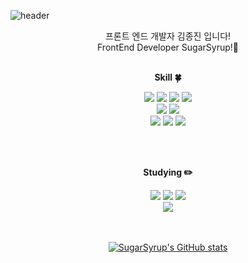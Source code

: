 
<!--
**yoon828/yoon828** is a ✨ _special_ ✨ repository because its `README.md` (this file) appears on your GitHub profile.
 
Here are some ideas to get you  started:

- 🔭 I’m currently working on ...
- 🌱 I’m currently learning ...
- 👯 I’m looking to collaborate on ...
- 🤔 I’m looking for help with ...
- 💬 Ask me about ...
- 📫 How to reach me: ...
-->
<!-- 헤더 -->
![header](https://capsule-render.vercel.app/api?type=waving&color=#E3ACF9&height=200&section=header&text=Hello&desc=I'm%20SugarSyrup&fontSize=60&rotate=14&fontAlignY=25&fontAlign=75&descAlignY=43&descAlign=80&&animation=twinkling)

<div align=center>
<!--소개-->
 
프론트 엔드 개발자 김종진 입니다!
<br/>
FrontEnd Developer SugarSyrup!🦋
<br/><br/>
 
 
 <!--기술스택-->
  <strong> Skill :four_leaf_clover: </strong>

  <!--프론트-->
  <img src="https://img.shields.io/badge/React-61DAFB?style=flat&logo=React&logoColor=white"/>
  <img src="https://img.shields.io/badge/Recoil-764ABC?style=flat&logo=Recoil&logoColor=white"/>
  <img src="https://img.shields.io/badge/TypeScript-3178C6?style=flat&logo=TypeScript&logoColor=white"/>
  <img src="https://img.shields.io/badge/JavaScript-F7DF1E?style=flat&logo=JavaScript&logoColor=white"/>

   <br/>
  <!--백-->
   <img src="https://img.shields.io/badge/NodeJS-339933?style=flat&logo=Node.js&logoColor=white"/>
   <img src="https://img.shields.io/badge/Express-000000?style=flat&logo=Express&logoColor=white"/>
  <br/>
  <!--번들러 -->
   <img src="https://img.shields.io/badge/Webpack-8DD6F9?style=flat&logo=Webpack&logoColor=white"/>
   <img src="https://img.shields.io/badge/Babel-F9DC3E?style=flat&logo=Babel&logoColor=white"/>
   <img src="https://img.shields.io/badge/ESLint-4B32C3?style=flat&logo=ESLint&logoColor=white"/>
  
<br/><br/>
  
 <!--공부중 -->
 
  <strong> Studying :pencil2: </strong> 
 
 
 <img src="https://img.shields.io/badge/TypeScript-3178C6?style=flat&logo=TypeScript&logoColor=white"/>
 <img src="https://img.shields.io/badge/Redux-764ABC?style=flat&logo=Redux&logoColor=white"/>
 <img src="https://img.shields.io/badge/Next.js-000000?style=flat&logo=Next.js&logoColor=white"/>
  <!--백-->
  <br/>
  <img src="https://img.shields.io/badge/NestJS-E0234E?style=flat&logo=NestJS&logoColor=white"/>
 <!--언어 및 툴 --> <br/>

 <br/>
 <br/>

[![SugarSyrup's GitHub stats](https://github-readme-stats.vercel.app/api?username=SugarSyrup&show_icons=true&theme=tokyonight)](https://github.com/anuraghazra/github-readme-stats)
<br/><br/><br/>
  
 
</div>
